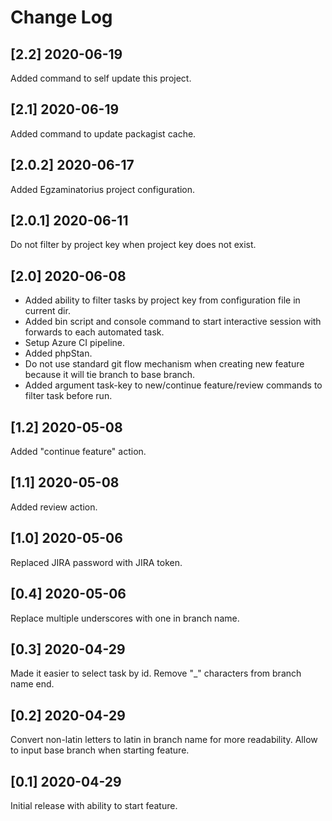# Change Log

## [2.2] 2020-06-19
Added command to self update this project.

## [2.1] 2020-06-19
Added command to update packagist cache.

## [2.0.2] 2020-06-17
Added Egzaminatorius project configuration.

## [2.0.1] 2020-06-11
Do not filter by project key when project key does not exist.

## [2.0] 2020-06-08
- Added ability to filter tasks by project key from configuration file in current dir.
- Added bin script and console command to start interactive session with forwards to each automated task.
- Setup Azure CI pipeline.
- Added phpStan.
- Do not use standard git flow mechanism when creating new feature because it will tie branch to base branch.
- Added argument task-key to new/continue feature/review commands to filter task before run.

## [1.2] 2020-05-08
Added "continue feature" action.

## [1.1] 2020-05-08
Added review action.

## [1.0] 2020-05-06
Replaced JIRA password with JIRA token.

## [0.4] 2020-05-06
Replace multiple underscores with one in branch name.

## [0.3] 2020-04-29
Made it easier to select task by id.
Remove "_" characters from branch name end.

## [0.2] 2020-04-29
Convert non-latin letters to latin in branch name for more readability.
Allow to input base branch when starting feature.

## [0.1] 2020-04-29
Initial release with ability to start feature.
